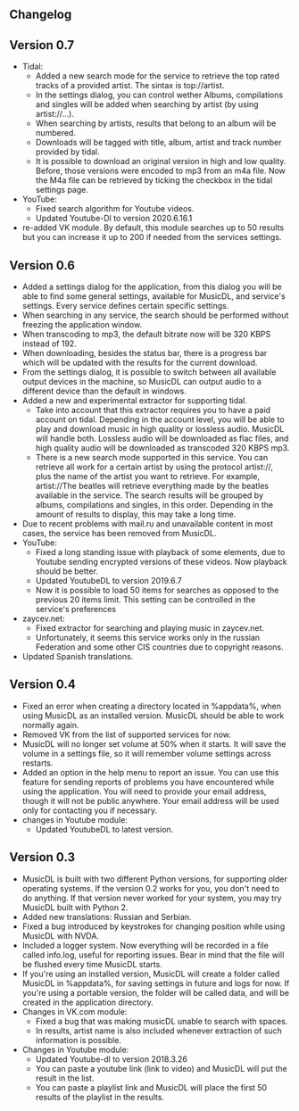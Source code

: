 ## Changelog

## Version 0.7

* Tidal:
    * Added a new search mode for the service to retrieve the top rated tracks of a provided artist. The sintax is top://artist.
    * In the settings dialog, you can control wether Albums, compilations and singles will be added when searching by artist (by using artist://...).
    * When searching by artists, results that belong to an album will be numbered.
    * Downloads will be tagged with title, album, artist and track number provided by tidal.
    * It is possible to download an original version in high and low quality. Before, those versions were encoded to mp3 from an m4a file. Now the M4a file can be retrieved by ticking the checkbox in the tidal settings page.
* YouTube:
    * Fixed search algorithm for Youtube videos.
    * Updated Youtube-Dl to version 2020.6.16.1
* re-added VK module. By default, this module searches up to 50 results but you can increase it up to 200 if needed from the services settings.

## Version 0.6

* Added a settings dialog for the application, from this dialog you will be able to find some general settings, available for MusicDL, and service's settings. Every service   defines certain specific settings.
* When searching in any service, the search should be performed without freezing the application window.
* When transcoding to mp3, the default bitrate now will be 320 KBPS instead of 192.
* When downloading, besides the status bar, there is a progress bar which will be updated with the results for the current download.
* From the settings dialog, it is possible to switch between all available output devices in the machine, so MusicDL can output audio to a different device than the default in windows.
* Added a new and experimental extractor for supporting tidal.
    * Take into account that this extractor requires you to have a paid account on tidal. Depending in the account level, you will be able to play and download music in high quality or lossless audio. MusicDL will handle both. Lossless audio will be downloaded as flac files, and high quality audio will be downloaded as transcoded 320 KBPS mp3.
    * There is a new search mode supported in this service. You can retrieve all work for a certain artist by using the protocol artist://, plus the name of the artist you want to retrieve. For example, artist://The beatles will retrieve everything made by the beatles available in the service. The search results will be grouped by albums, compilations and singles, in this order. Depending in the amount of results to display, this may take a long time.
* Due to recent problems with mail.ru and unavailable content in most cases, the service has been removed from MusicDL.
* YouTube:
    * Fixed a long standing issue with playback of some elements, due to Youtube sending encrypted versions of these videos. Now playback should be better.
    * Updated YoutubeDL to version 2019.6.7
    * Now it is possible to load 50 items for searches as opposed to the previous 20 items limit. This setting can be controlled in the service's preferences
* zaycev.net:
    * Fixed extractor for searching and playing music in zaycev.net.
    * Unfortunately, it seems this service works only in the russian Federation and some other CIS countries due to copyright reasons.
* Updated Spanish translations.

## Version 0.4

* Fixed an error when creating a directory located in %appdata%, when using MusicDL as an installed version. MusicDL should be able to work normally again.
* Removed VK from the list of supported services for now.
* MusicDL will no longer set volume at 50% when it starts. It will save the volume in a settings file, so it will remember volume settings across restarts.
* Added an option in the help menu to report an issue. You can use this feature for sending reports of problems you have encountered while using the application. You will need to provide your email address, though it will not be public anywhere. Your email address will be used only for contacting you if necessary.
* changes in Youtube module:
    * Updated YoutubeDL to latest version.

## Version 0.3

* MusicDL is built with two different Python versions, for supporting older operating systems. If the version 0.2 works for you, you don't need to do anything. If that version never worked for your system, you may try MusicDL built with Python 2.
* Added new translations: Russian and Serbian.
* Fixed a bug introduced by keystrokes for changing position while using MusicDL with NVDA.
* Included a logger system. Now everything will be recorded in a file called info.log, useful for reporting issues. Bear in mind that the file will be flushed every time MusicDL starts.
* If you're using an installed version, MusicDL will create a folder called MusicDL in %appdata%, for saving settings in future and logs for now. If you're using a portable version, the folder will be called data, and will be created in the application directory.
* Changes in VK.com module:
    * Fixed a bug that was making musicDL unable to search with spaces.
    * In results, artist name is also included whenever extraction of such information is possible.
* Changes in Youtube module:
    * Updated Youtube-dl to version 2018.3.26
    * You can paste a youtube link (link to video) and MusicDL will put the result in the list.
    * You can paste a playlist link and MusicDL will place the first 50 results of the playlist in the results.